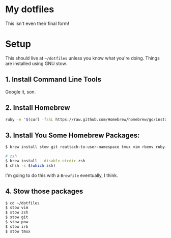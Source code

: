 # My dotfiles

This isn't even their final form!

# Setup

This should live at `~/dotfiles` unless you know what you're doing. Things are
installed using GNU stow.

## 1. Install Command Line Tools

Google it, son.

## 2. Install Homebrew

```sh
ruby -e "$(curl -fsSL https://raw.github.com/Homebrew/homebrew/go/install)"
```


## 3. Install You Some Homebrew Packages:

```sh
$ brew install stow git reattach-to-user-namespace tmux vim rbenv ruby-build

# zsh
$ brew install --disable-etcdir zsh
$ chsh -s $(which zsh)
```
I'm going to do this with a `Brewfile` eventually, I think.

## 4. Stow those packages

```sh
$ cd ~/dotfiles
$ stow vim
$ stow zsh
$ stow git
$ stow pow
$ stow irb
$ stow tmux
```

